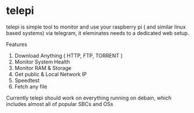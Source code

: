 # telepi

telepi is simple tool to monitor and use your raspberry pi ( and similar linux based systems) via telegram, it eleminates needs to a dedicated web setup.


Features 
1. Download Anything ( HTTP, FTP, TORRENT )
2. Monitor System Health
3. Monitor RAM & Storage
4. Get public & Local Network IP
5. Speedtest
6. Fetch any file
   

Currently telepi should work on everything running on debain, which includes almost all of popular SBCs and OSs
